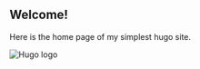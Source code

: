 ## Welcome!

Here is the home page of my simplest hugo site.


![Hugo logo](images/hugo-logo-wide.svg)
